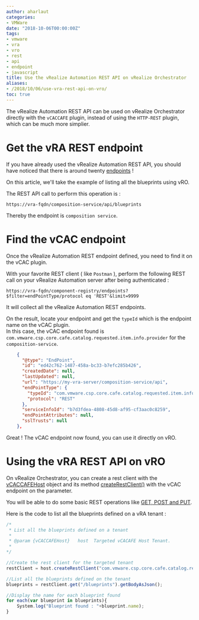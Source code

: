 ```yaml
---
author: aharlaut
categories:
- VMWare
date: "2018-10-06T00:00:00Z"
tags:
- vmware
- vra
- vro
- rest
- api
- endpoint
- javascript
title: Use the vRealize Automation REST API on vRealize Orchestrator
aliases: 
- /2018/10/06/use-vra-rest-api-on-vro/
toc: true
---
```


The vRealize Automation REST API can be used on vRealize Orchestrator directly with the ``vCACCAFE`` plugin, instead of using the ``HTTP-REST`` plugin, which can be much more simplier.


# Get the vRA REST endpoint

If you have already used the vRealize Automation REST API, you should have noticed that there is around twenty [endpoints](https://code.vmware.com/apis/39/vrealize-automation) ! 

On this article, we'll take the example of listing all the blueprints using vRO.

The REST API call to perform this operation is : 
```
https://vra-fqdn/composition-service/api/blueprints
```


Thereby the endpoint is ``composition service``.

# Find the vCAC endpoint

Once the vRealize Automation REST endpoint defined, you need to find it on the vCAC plugin.

With your favorite REST client ( like ``Postman`` ), perform the following REST call on your vRealize Automation server after being authenticated : 

    https://vra-fqdn/component-registry/endpoints?$filter=endPointType/protocol eq 'REST'&limit=9999


It will collect all the vRealize Automation REST endpoints.

On the result, locate your endpoint and get the ``typeId`` which is the endpoint name on the vCAC plugin.  
In this case, the vCAC endpoint found is  ``com.vmware.csp.core.cafe.catalog.requested.item.info.provider`` for the ``composition-service``.

```json
    {
      "@type": "EndPoint",
      "id": "ed42c762-1487-458a-bc33-b7efc285b426",
      "createdDate": null,
      "lastUpdated": null,
      "url": "https://my-vra-server/composition-service/api",
      "endPointType": {
        "typeId": "com.vmware.csp.core.cafe.catalog.requested.item.info.provider",
        "protocol": "REST"
      },
      "serviceInfoId": "b7d3fdea-4808-45d8-af95-cf3aac0c8259",
      "endPointAttributes": null,
      "sslTrusts": null
    },
```
Great ! The vCAC endpoint now found, you can use it directly on vRO.

# Using the vRA REST API on vRO

On vRealize Orchestrator, you can create a rest client with the [vCACCAFEHost](http://vroapi.com/Class/vCACCAFE/7.3.0/vCACCAFEHost)
 object and its method [createRestClient()](http://vroapi.com/Method/vCACCAFE/7.3.0/vCACCAFEHost/createRestClient) with the vCAC endpoint on the parameter.

You will be able to do some basic REST operations like [GET, POST and PUT](http://vroapi.com/Class/vCACCAFE/7.3.0/vCACCAFERestClient).

Here is the code to list all the blueprints defined on a vRA tenant : 

```javascript
/*
 * List all the blueprints defined on a tenant
 *
 * @param {vCACCAFEHost}   host  Targeted vCACAFE Host Tenant.
 *
*/

//Create the rest client for the targeted tenant
restClient = host.createRestClient("com.vmware.csp.core.cafe.catalog.requested.item.info.provider");

//List all the blueprints defined on the tenant
blueprints = restClient.get("/blueprints").getBodyAsJson();

//Display the name for each blueprint found
for each(var blueprint in blueprints){
    System.log("Blueprint found : "+blueprint.name);
}
```
